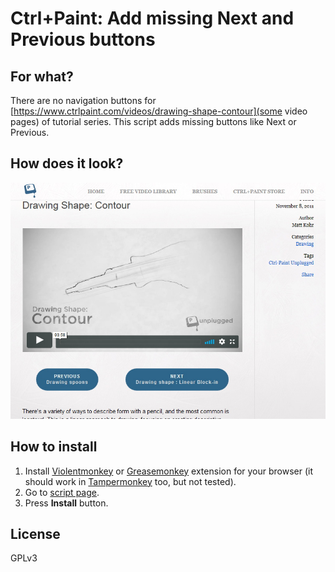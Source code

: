 # Ctrl+Paint: Add missing Next and Previous buttons

## For what?

There are no navigation buttons for [https://www.ctrlpaint.com/videos/drawing-shape-contour](some video pages) of tutorial series. This script adds missing buttons like Next or Previous.

## How does it look?

![screenshot with buttons below a video](https://github.com/t1ml3arn-userscript-js/Ctrl-Paint-Add-missing-Next-and-Previous-buttons/raw/master/screenshot.jpg)

## How to install

1. Install [Violentmonkey](https://violentmonkey.github.io/get-it/) or [Greasemonkey](https://www.greasespot.net) extension for your browser (it should work in [Tampermonkey](https://tampermonkey.net) too, but not tested).
2. Go to [script page](https://greasyfork.org/en/scripts/373039-ctrl-paint-add-missing-next-and-previous-buttons).
3. Press __Install__ button.

## License

GPLv3
